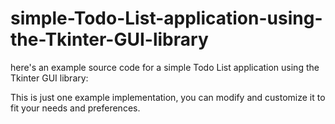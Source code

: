 # simple-Todo-List-application-using-the-Tkinter-GUI-library


here's an example source code for a simple Todo List application using the Tkinter GUI library:

This is just one example implementation, you can modify and customize it to fit your needs and preferences.
